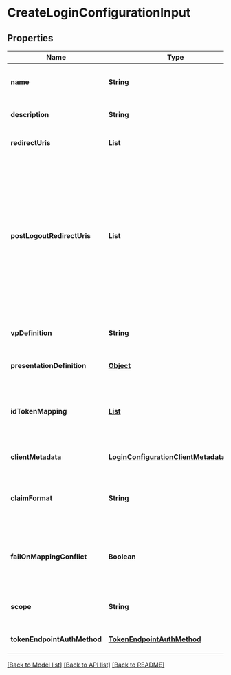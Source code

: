 # CreateLoginConfigurationInput

## Properties

| Name                        | Type                                                                                  | Description                                                                                                                                                                                                     | Notes                        |
| --------------------------- | ------------------------------------------------------------------------------------- | --------------------------------------------------------------------------------------------------------------------------------------------------------------------------------------------------------------- | ---------------------------- |
| **name**                    | **String**                                                                            | User defined login configuration name                                                                                                                                                                           | [default to null]            |
| **description**             | **String**                                                                            |                                                                                                                                                                                                                 | [optional] [default to null] |
| **redirectUris**            | **List**                                                                              | OAuth 2.0 Redirect URIs                                                                                                                                                                                         | [default to null]            |
| **postLogoutRedirectUris**  | **List**                                                                              | Post Logout Redirect URIs, Used to redirect the user&#39;s browser to a specified URL after the logout process is complete. Must match the domain, port, scheme of at least one of the registered redirect URIs | [optional] [default to null] |
| **vpDefinition**            | **String**                                                                            | VP definition in JSON stringify format                                                                                                                                                                          | [optional] [default to null] |
| **presentationDefinition**  | [**Object**](.md)                                                                     | Presentation Definition                                                                                                                                                                                         | [optional] [default to null] |
| **idTokenMapping**          | [**List**](IdTokenMapping_inner.md)                                                   | Fields name/path mapping between the vp_token and the id_token                                                                                                                                                  | [optional] [default to null] |
| **clientMetadata**          | [**LoginConfigurationClientMetadataInput**](LoginConfigurationClientMetadataInput.md) |                                                                                                                                                                                                                 | [optional] [default to null] |
| **claimFormat**             | **String**                                                                            | ID token claims output format. Default is array.                                                                                                                                                                | [optional] [default to null] |
| **failOnMappingConflict**   | **Boolean**                                                                           | Interrupts login process if duplications of data fields names will be found                                                                                                                                     | [optional] [default to true] |
| **scope**                   | **String**                                                                            | List of groups separated by space                                                                                                                                                                               | [optional] [default to null] |
| **tokenEndpointAuthMethod** | [**TokenEndpointAuthMethod**](TokenEndpointAuthMethod.md)                             |                                                                                                                                                                                                                 | [optional] [default to null] |

[[Back to Model list]](../README.md#documentation-for-models) [[Back to API list]](../README.md#documentation-for-api-endpoints) [[Back to README]](../README.md)
